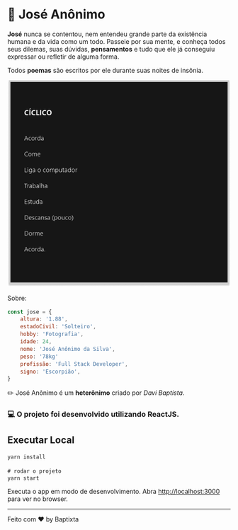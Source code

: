 # :boy: José Anônimo
**José** nunca se contentou, nem entendeu grande parte da existência humana e da vida como um todo. Passeie por sua mente, e conheça todos seus dilemas, suas dúvidas, **pensamentos** e tudo que ele já conseguiu expressar ou refletir de alguma forma.

Todos **poemas** são escritos por ele durante suas noites de insônia.

<img src="https://github.com/baptixta/jose-anonimo/blob/main/public/poema.png?raw=true" alt="Poema" width="530px" />

Sobre:
```javascript
const jose = {
	altura: '1.88',
	estadoCivil: 'Solteiro',
	hobby: 'Fotografia',
	idade: 24,
	nome: 'José Anônimo da Silva',
	peso: '78kg'
	profissão: 'Full Stack Developer',
	signo: 'Escorpião',
}
```
:pencil2: José Anônimo é um **heterônimo** criado por *Davi Baptista*.

###  :computer: O projeto foi desenvolvido utilizando ReactJS.

##  Executar Local
```
yarn install

# rodar o projeto
yarn start
```

Executa o app em modo de desenvolvimento.
Abra [http://localhost:3000](http://localhost:3000/) para ver no browser.

---
Feito com ♥ by Baptixta
